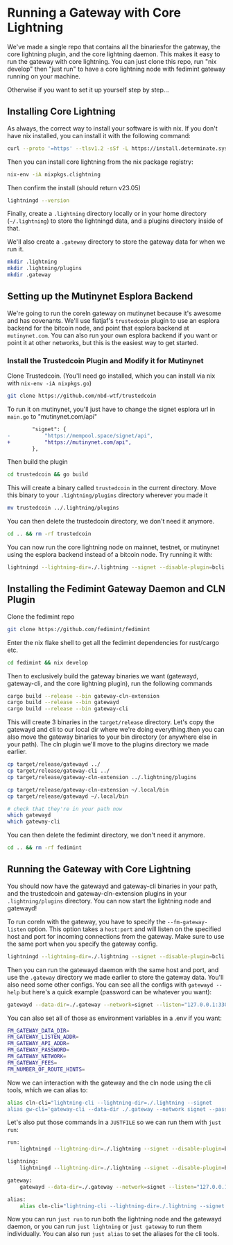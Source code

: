 # Running a Gateway with Core Lightning

We've made a single repo that contains all the binariesfor the gateway, the core lightning plugin, and the core lightning daemon. This makes it easy to run the gateway with core lightning. You can just clone this repo, run "nix develop" then "just run" to have a core lightning node with fedimint gateway running on your machine.

Otherwise if you want to set it up yourself step by step...

## Installing Core Lightning

As always, the correct way to install your software is with nix. If you don't have nix installed, you can install it with the following command:

```bash
curl --proto '=https' --tlsv1.2 -sSf -L https://install.determinate.systems/nix | sh -s -- install
```

Then you can install core lightning from the nix package registry:

```bash
nix-env -iA nixpkgs.clightning
```

Then confirm the install (should return v23.05)

```bash
lightningd --version
```

Finally, create a `.lightning` directory locally or in your home directory (`~/.lightning`) to store the lightningd data, and a plugins directory inside of that.

We'll also create a `.gateway` directory to store the gateway data for when we run it.

```bash
mkdir .lightning
mkdir .lightning/plugins
mkdir .gateway
```

## Setting up the Mutinynet Esplora Backend

We're going to run the coreln gateway on mutinynet because it's awesome and has covenants. We'll use fiatjaf's `trustedcoin` plugin to use an esplora backend for the bitcoin node, and point that esplora backend at `mutinynet.com`. You can also run your own esplora backend if you want or point it at other networks, but this is the easiest way to get started.

### Install the Trustedcoin Plugin and Modify it for Mutinynet

Clone Trustedcoin. (You'll need go installed, which you can install via nix with `nix-env -iA nixpkgs.go`)

```bash
git clone https://github.com/nbd-wtf/trustedcoin
```

To run it on mutinynet, you'll just have to change the signet esplora url in `main.go` to "mutinynet.com/api"

```diff
		"signet": {
-			"https://mempool.space/signet/api",
+			"https://mutinynet.com/api",
		},
```

Then build the plugin

```bash
cd trustedcoin && go build
```

This will create a binary called `trustedcoin` in the current directory. Move this binary to your `.lightning/plugins` directory wherever you made it

```bash
mv trustedcoin ../.lightning/plugins
```

You can then delete the trustedcoin directory, we don't need it anymore.

```bash
cd .. && rm -rf trustedcoin
```

You can now run the core lightning node on mainnet, testnet, or mutinynet using the esplora backend instead of a bitcoin node. Try running it with:

```bash
lightningd --lightning-dir=./.lightning --signet --disable-plugin=bcli
```

## Installing the Fedimint Gateway Daemon and CLN Plugin

Clone the fedimint repo

```bash
git clone https://github.com/fedimint/fedimint
```

Enter the nix flake shell to get all the fedimint dependencies for rust/cargo etc.

```bash
cd fedimint && nix develop
```

Then to exclusively build the gateway binaries we want (gatewayd, gateway-cli, and the core lightning plugin), run the following commands

```bash
cargo build --release --bin gateway-cln-extension
cargo build --release --bin gatewayd
cargo build --release --bin gateway-cli
```

This will create 3 binaries in the `target/release` directory. Let's copy the gatewayd and cli to our local dir where we're doing everything.then you can also move the gateway binaries to your bin directory (or anywhere else in your path). The cln plugin we'll move to the plugins directory we made earlier.

```bash
cp target/release/gatewayd ../
cp target/release/gateway-cli ../
cp target/release/gateway-cln-extension ../.lightning/plugins

cp target/release/gateway-cln-extension ~/.local/bin
cp target/release/gatewayd ~/.local/bin

# check that they're in your path now
which gatewayd
which gateway-cli
```

You can then delete the fedimint directory, we don't need it anymore.

```bash
cd .. && rm -rf fedimint
```

## Running the Gateway with Core Lightning

You should now have the gatewayd and gateway-cli binaries in your path, and the trustedcoin and gateway-cln-extension plugins in your `.lightning/plugins` directory. You can now start the lightning node and gatewayd!

To run coreln with the gateway, you have to specify the `--fm-gateway-listen` option. This option takes a `host:port` and will listen on the specified host and port for incoming connections from the gateway. Make sure to use the same port when you specify the gateway config.

```bash
lightningd --lightning-dir=./.lightning --signet --disable-plugin=bcli --fm-gateway-listen "127.0.0.1:3301"
```

Then you can run the gatewayd daemon with the same host and port, and use the `.gateway` directory we made earlier to store the gateway data. You'll also need some other configs. You can see all the configs with `gatewayd --help` but here's a quick example (password can be whatever you want):

```bash
gatewayd --data-dir=./.gateway --network=signet --listen="127.0.0.1:3301" --api-addr="127.0.0.1:3300" --password "thereisnosecondbest"
```

You can also set all of those as environment variables in a .env if you want:

```bash
FM_GATEWAY_DATA_DIR=
FM_GATEWAY_LISTEN_ADDR=
FM_GATEWAY_API_ADDR=
FM_GATEWAY_PASSWORD=
FM_GATEWAY_NETWORK=
FM_GATEWAY_FEES=
FM_NUMBER_OF_ROUTE_HINTS=
```

Now we can interaction with the gateway and the cln node using the cli tools, which we can alias to:

```bash
alias cln-cli="lightning-cli --lightning-dir=./.lightning --signet
alias gw-cli='gateway-cli --data-dir ./.gateway --network signet --password "thereisnosecondbest"'
```

Let's also put those commands in a `JUSTFILE` so we can run them with `just run`:

```bash
run:
    lightningd --lightning-dir=./.lightning --signet --disable-plugin=bcli --fm-gateway-listen "127.0.0.1:3301" && gatewayd --data-dir=./.gateway --network=signet --listen="127.0.0.1:3301" --api-addr="127.0.0.1:3300" --password "thereisnosecondbest"

lightning:
    lightningd --lightning-dir=./.lightning --signet --disable-plugin=bcli --fm-gateway-listen "127.0.0.1:3301"

gateway:
    gatewayd --data-dir=./.gateway --network=signet --listen="127.0.0.1:3301" --api-addr="127.0.0.1:3300" --password "thereisnosecondbest"

alias:
    alias cln-cli="lightning-cli --lightning-dir=./.lightning --signet && alias gw-cli='gateway-cli --data-dir ./.gateway --network signet --password "thereisnosecondbest"'
```

Now you can run `just run` to run both the lightning node and the gatewayd daemon, or you can run `just lightning` or `just gateway` to run them individually. You can also run `just alias` to set the aliases for the cli tools.

